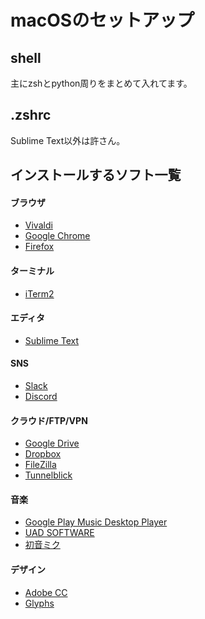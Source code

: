 # macOSのセットアップ
## shell
主にzshとpython周りをまとめて入れてます。

## .zshrc
Sublime Text以外は許さん。

## インストールするソフト一覧
#### ブラウザ
- [Vivaldi](https://vivaldi.com/ja/)
- [Google Chrome](https://www.google.com/intl/ja_ALL/chrome/)
- [Firefox](https://www.mozilla.org/ja/firefox/new/)

#### ターミナル
- [iTerm2](https://www.iterm2.com/downloads.html)

#### エディタ
- [Sublime Text](https://www.sublimetext.com)

#### SNS
- [Slack](https://slack.com/intl/ja-jp/downloads/osx)
- [Discord](https://discordapp.com)

#### クラウド/FTP/VPN
- [Google Drive](https://www.google.com/intl/ja_ALL/drive/download/)
- [Dropbox](https://www.dropbox.com/ja/downloading)
- [FileZilla](https://filezilla-project.org/download.php?type=client)
- [Tunnelblick](https://tunnelblick.net/)

#### 音楽
- [Google Play Music Desktop Player](https://www.googleplaymusicdesktopplayer.com)
- [UAD SOFTWARE](https://www.uaudio.jp/uad/downloads/)
- [初音ミク](https://ec.crypton.co.jp/mypage/license)

#### デザイン
- [Adobe CC](https://www.adobe.com/jp/creativecloud/catalog/desktop.html)
- [Glyphs](https://glyphsapp.com/buy)